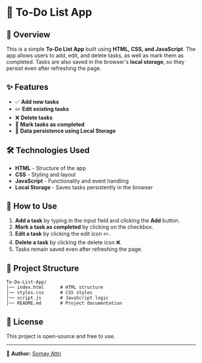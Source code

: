 # 📌 To-Do List App

## 📝 Overview
This is a simple **To-Do List App** built using **HTML, CSS, and JavaScript**. The app allows users to add, edit, and delete tasks, as well as mark them as completed. Tasks are also saved in the browser's **local storage**, so they persist even after refreshing the page.

## ✨ Features
- ✅ **Add new tasks**
- ✏️ **Edit existing tasks**
- ❌ **Delete tasks**
- 📌 **Mark tasks as completed**
- 🔄 **Data persistence using Local Storage**

## 🛠️ Technologies Used
- **HTML** - Structure of the app
- **CSS** - Styling and layout
- **JavaScript** - Functionality and event handling
- **Local Storage** - Saves tasks persistently in the browser

## 🎯 How to Use
1. **Add a task** by typing in the input field and clicking the **Add** button.
2. **Mark a task as completed** by clicking on the checkbox.
3. **Edit a task** by clicking the edit icon ✏️.
4. **Delete a task** by clicking the delete icon ❌.
5. Tasks remain saved even after refreshing the page.

## 📂 Project Structure
```
To-Do-List-App/
│── index.html      # HTML structure
│── styles.css      # CSS styles
│── script.js       # JavaScript logic
│── README.md       # Project documentation
```





## 📜 License
This project is open-source and free to use.

---

🔹 **Author:** [Somay Attri](https://github.com/somay1)

